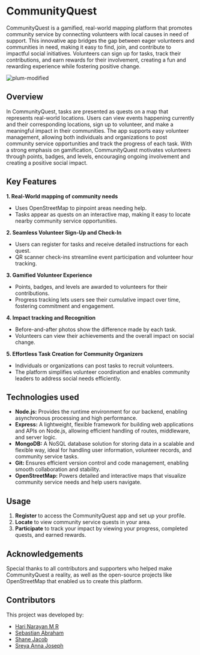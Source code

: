 # CommunityQuest

CommunityQuest is a gamified, real-world mapping platform that promotes community service by connecting volunteers with local causes in need of support. This innovative app bridges the gap between eager volunteers and communities in need, making it easy to find, join, and contribute to impactful social initiatives. Volunteers can sign up for tasks, track their contributions, and earn rewards for their involvement, creating a fun and rewarding experience while fostering positive change.

![plum-modified](https://github.com/user-attachments/assets/f815b74f-1b25-4c46-ad91-d8fa71a5be57)


## Overview
In CommunityQuest, tasks are presented as quests on a map that represents real-world locations. Users can view events happening currently and their corresponding locations, sign up to volunteer, and make a meaningful impact in their communities. The app supports easy volunteer management, allowing both individuals and organizations to post community service opportunities and track the progress of each task. With a strong emphasis on gamification, CommunityQuest motivates volunteers through points, badges, and levels, encouraging ongoing involvement and creating a positive social impact.

## Key Features
**1. Real-World mapping of community needs**
- Uses OpenStreetMap to pinpoint areas needing help.
- Tasks appear as quests on an interactive map, making it easy to locate nearby community service opportunities.

**2. Seamless Volunteer Sign-Up and Check-In**
- Users can register for tasks and receive detailed instructions for each quest.
- QR scanner check-ins streamline event participation and volunteer hour tracking.

**3. Gamified Volunteer Experience**
- Points, badges, and levels are awarded to volunteers for their contributions.
- Progress tracking lets users see their cumulative impact over time, fostering commitment and engagement.

**4. Impact tracking and Recognition**
- Before-and-after photos show the difference made by each task.
- Volunteers can view their achievements and the overall impact on social change.

**5. Effortless Task Creation for Community Organizers**
- Individuals or organizations can post tasks to recruit volunteers.
- The platform simplifies volunteer coordination and enables community leaders to address social needs efficiently.


## Technologies used

- **Node.js:** Provides the runtime environment for our backend, enabling asynchronous processing and high performance.
- **Express:** A lightweight, flexible framework for building web applications and APIs on Node.js, allowing efficient handling of routes, middleware, and server logic.
- **MongoDB:** A NoSQL database solution for storing data in a scalable and flexible way, ideal for handling user information, volunteer records, and community service tasks.
- **Git:** Ensures efficient version control and code management, enabling smooth collaboration and stability.
- **OpenStreetMap:** Powers detailed and interactive maps that visualize community service needs and help users navigate.


## Usage

1. **Register** to access the CommunityQuest app and set up your profile.
2. **Locate** to view community service quests in your area.
3. **Participate** to track your impact by viewing your progress, completed quests, and earned rewards.


## Acknowledgements
Special thanks to all contributors and supporters who helped make CommunityQuest a reality, as well as the open-source projects like OpenStreetMap that enabled us to create this platform.

## Contributors

This project was developed by:
- [Hari Narayan M R](https://github.com/hxri-nxrxyxn)
- [Sebastian Abraham](https://github.com/sebastian-abraham)
- [Shane Jacob](https://github.com/Shanecode3)
- [Sreya Anna Joseph](https://github.com/SreyaJoseph)
 
